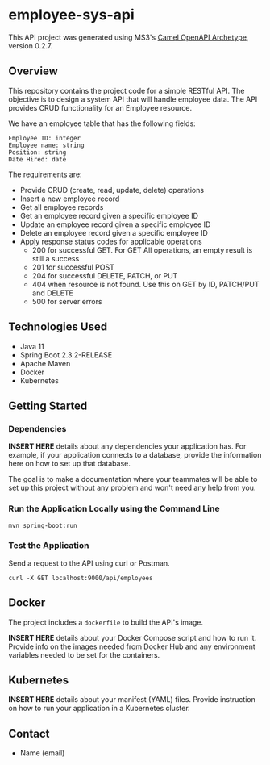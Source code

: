 # employee-sys-api

This API project was generated using MS3's [Camel OpenAPI Archetype](https://github.com/MS3Inc/camel-archetypes), version 0.2.7.

## Overview

This repository contains the project code for a simple RESTful API. The objective is to design a system API that will handle employee data. The API provides CRUD functionality for an Employee resource.

We have an employee table that has the following fields:

```
Employee ID: integer
Employee name: string
Position: string
Date Hired: date
```

The requirements are:
* Provide CRUD (create, read, update, delete) operations
* Insert a new employee record
* Get all employee records
* Get an employee record given a specific employee ID
* Update an employee record given a specific employee ID
* Delete an employee record given a specific employee ID
* Apply response status codes for applicable operations
  * 200 for successful GET. For GET All operations, an empty result is still a success
  * 201 for successful POST
  * 204 for successful DELETE, PATCH, or PUT
  * 404 when resource is not found. Use this on GET by ID, PATCH/PUT and DELETE
  * 500 for server errors

## Technologies Used

* Java 11
* Spring Boot 2.3.2-RELEASE
* Apache Maven
* Docker
* Kubernetes

## Getting Started

### Dependencies

**INSERT HERE** details about any dependencies your application has. For example, if your application connects to a database, provide the information here on how to set up that database.

The goal is to make a documentation where your teammates will be able to set up this project without any problem and won't need any help from you.

### Run the Application Locally using the Command Line

```
mvn spring-boot:run
```

### Test the Application

Send a request to the API using curl or Postman.

```
curl -X GET localhost:9000/api/employees
```

## Docker

The project includes a `dockerfile` to build the API's image.

**INSERT HERE** details about your Docker Compose script and how to run it. Provide info on the images needed from Docker Hub and any environment variables needed to be set for the containers.

## Kubernetes

**INSERT HERE** details about your manifest (YAML) files. Provide instruction on how to run your application in a Kubernetes cluster. 

## Contact

* Name (email)